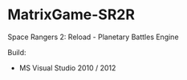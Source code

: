 # MatrixGame-SR2R
Space Rangers 2: Reload - Planetary Battles Engine

Build:
- MS Visual Studio 2010 / 2012